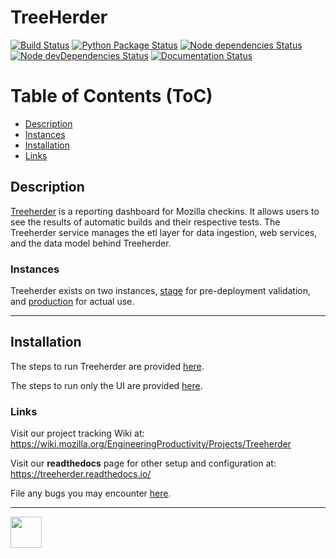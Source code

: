 TreeHerder
==================
[![Build Status](https://travis-ci.org/mozilla/treeherder.png?branch=master)](https://travis-ci.org/mozilla/treeherder)
[![Python Package Status](https://pyup.io/repos/github/mozilla/treeherder/shield.svg)](https://pyup.io/repos/github/mozilla/treeherder/)
[![Node dependencies Status](https://david-dm.org/mozilla/treeherder/status.svg)](https://david-dm.org/mozilla/treeherder)
[![Node devDependencies Status](https://david-dm.org/mozilla/treeherder/dev-status.svg)](https://david-dm.org/mozilla/treeherder?type=dev)
[![Documentation Status](https://readthedocs.org/projects/treeherder/badge/?version=latest)](https://treeherder.readthedocs.io/?badge=latest)

Table of Contents (ToC)
=======================

* [Description](#description)
* [Instances](#instances)
* [Installation](#installation)
* [Links](#links)

## Description
[Treeherder](https://treeherder.mozilla.org) is a reporting dashboard for Mozilla checkins. It allows users to see the results of automatic builds and their respective tests. The Treeherder service manages the etl layer for data ingestion, web services, and the data model behind Treeherder.

### Instances
Treeherder exists on two instances, [stage](https://treeherder.allizom.org) for pre-deployment validation, and [production](https://treeherder.mozilla.org) for actual use.

---

## Installation
The steps to run Treeherder are provided [here](https://treeherder.readthedocs.io/installation.html).

The steps to run only the UI are provided [here](https://treeherder.readthedocs.io/ui/installation.html).

### Links

Visit our project tracking Wiki at:
https://wiki.mozilla.org/EngineeringProductivity/Projects/Treeherder

Visit our **readthedocs** page for other setup and configuration at:
https://treeherder.readthedocs.io/

File any bugs you may encounter [here](https://bugzilla.mozilla.org/enter_bug.cgi?product=Tree+Management&component=Treeherder).

---

<img src="https://avatars2.githubusercontent.com/u/131524?s=200&v=4" width="50"></img>
